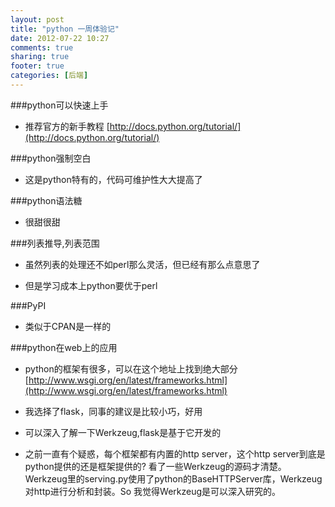 ```yaml
---
layout: post
title: "python 一周体验记"
date: 2012-07-22 10:27
comments: true
sharing: true
footer: true
categories: [后端]
---
```


###python可以快速上手
+ 推荐官方的新手教程 [http://docs.python.org/tutorial/](http://docs.python.org/tutorial/)

<!-- more -->

###python强制空白
+ 这是python特有的，代码可维护性大大提高了

###python语法糖
+ 很甜很甜

###列表推导,列表范围
+ 虽然列表的处理还不如perl那么灵活，但已经有那么点意思了

+ 但是学习成本上python要优于perl

###PyPI
+ 类似于CPAN是一样的

###python在web上的应用
+ python的框架有很多，可以在这个地址上找到绝大部分 [http://www.wsgi.org/en/latest/frameworks.html](http://www.wsgi.org/en/latest/frameworks.html)

+ 我选择了flask，同事的建议是比较小巧，好用

+ 可以深入了解一下Werkzeug,flask是基于它开发的

+ 之前一直有个疑惑，每个框架都有内置的http server，这个http server到底是python提供的还是框架提供的? 看了一些Werkzeug的源码才清楚。Werkzeug里的serving.py使用了python的BaseHTTPServer库，Werkzeug对http进行分析和封装。So 我觉得Werkzeug是可以深入研究的。

